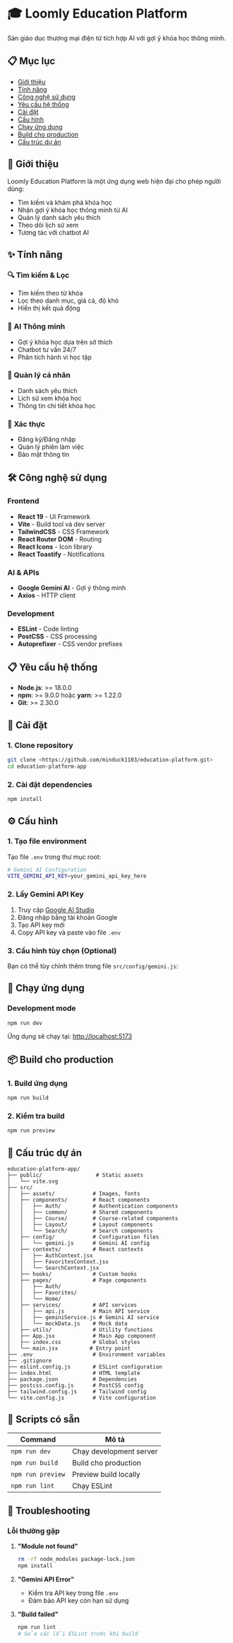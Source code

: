# 🎓 Loomly Education Platform

Sàn giáo dục thương mại điện tử tích hợp AI với gợi ý khóa học thông minh.

## 📋 Mục lục

- [Giới thiệu](#giới-thiệu)
- [Tính năng](#tính-năng)
- [Công nghệ sử dụng](#công-nghệ-sử-dụng)
- [Yêu cầu hệ thống](#yêu-cầu-hệ-thống)
- [Cài đặt](#cài-đặt)
- [Cấu hình](#cấu-hình)
- [Chạy ứng dụng](#chạy-ứng-dụng)
- [Build cho production](#build-cho-production)
- [Cấu trúc dự án](#cấu-trúc-dự-án)

## 🚀 Giới thiệu

Loomly Education Platform là một ứng dụng web hiện đại cho phép người dùng:
- Tìm kiếm và khám phá khóa học
- Nhận gợi ý khóa học thông minh từ AI
- Quản lý danh sách yêu thích
- Theo dõi lịch sử xem
- Tương tác với chatbot AI

## ✨ Tính năng

### 🔍 Tìm kiếm & Lọc
- Tìm kiếm theo từ khóa
- Lọc theo danh mục, giá cả, độ khó
- Hiển thị kết quả động

### 🤖 AI Thông minh
- Gợi ý khóa học dựa trên sở thích
- Chatbot tư vấn 24/7
- Phân tích hành vi học tập

### 💝 Quản lý cá nhân
- Danh sách yêu thích
- Lịch sử xem khóa học
- Thông tin chi tiết khóa học

### 🔐 Xác thực
- Đăng ký/Đăng nhập
- Quản lý phiên làm việc
- Bảo mật thông tin

## 🛠 Công nghệ sử dụng

### Frontend
- **React 19** - UI Framework
- **Vite** - Build tool và dev server
- **TailwindCSS** - CSS Framework
- **React Router DOM** - Routing
- **React Icons** - Icon library
- **React Toastify** - Notifications

### AI & APIs
- **Google Gemini AI** - Gợi ý thông minh
- **Axios** - HTTP client

### Development
- **ESLint** - Code linting
- **PostCSS** - CSS processing
- **Autoprefixer** - CSS vendor prefixes

## 📋 Yêu cầu hệ thống

- **Node.js**: >= 18.0.0
- **npm**: >= 9.0.0 hoặc **yarn**: >= 1.22.0
- **Git**: >= 2.30.0

## 🔧 Cài đặt

### 1. Clone repository

```bash
git clone <https://github.com/minduck1103/education-platform.git>
cd education-platform-app
```

### 2. Cài đặt dependencies

```bash
npm install
```

## ⚙️ Cấu hình

### 1. Tạo file environment

Tạo file `.env` trong thư mục root:

```bash
# Gemini AI Configuration
VITE_GEMINI_API_KEY=your_gemini_api_key_here
```

### 2. Lấy Gemini API Key

1. Truy cập [Google AI Studio](https://aistudio.google.com/)
2. Đăng nhập bằng tài khoản Google
3. Tạo API key mới
4. Copy API key và paste vào file `.env`

### 3. Cấu hình tùy chọn (Optional)

Bạn có thể tùy chỉnh thêm trong file `src/config/gemini.js`:


## 🚀 Chạy ứng dụng

### Development mode

```bash
npm run dev
```

Ứng dụng sẽ chạy tại: [http://localhost:5173](http://localhost:5173)


## 📦 Build cho production

### 1. Build ứng dụng

```bash
npm run build
```

### 2. Kiểm tra build

```bash
npm run preview
```

## 📁 Cấu trúc dự án

```
education-platform-app/
├── public/                 # Static assets
│   └── vite.svg
├── src/
│   ├── assets/            # Images, fonts
│   ├── components/        # React components
│   │   ├── Auth/          # Authentication components
│   │   ├── common/        # Shared components
│   │   ├── Course/        # Course-related components
│   │   ├── Layout/        # Layout components
│   │   └── Search/        # Search components
│   ├── config/            # Configuration files
│   │   └── gemini.js      # Gemini AI config
│   ├── contexts/          # React contexts
│   │   ├── AuthContext.jsx
│   │   ├── FavoritesContext.jsx
│   │   └── SearchContext.jsx
│   ├── hooks/             # Custom hooks
│   ├── pages/             # Page components
│   │   ├── Auth/
│   │   ├── Favorites/
│   │   └── Home/
│   ├── services/          # API services
│   │   ├── api.js         # Main API service
│   │   ├── geminiService.js # Gemini AI service
│   │   └── mockData.js    # Mock data
│   ├── utils/             # Utility functions
│   ├── App.jsx            # Main App component
│   ├── index.css          # Global styles
│   └── main.jsx          # Entry point
├── .env                   # Environment variables
├── .gitignore
├── eslint.config.js       # ESLint configuration
├── index.html             # HTML template
├── package.json           # Dependencies
├── postcss.config.js      # PostCSS config
├── tailwind.config.js     # Tailwind config
└── vite.config.js         # Vite configuration
```

## 🔧 Scripts có sẵn

| Command | Mô tả |
|---------|--------|
| `npm run dev` | Chạy development server |
| `npm run build` | Build cho production |
| `npm run preview` | Preview build locally |
| `npm run lint` | Chạy ESLint |

## 🐛 Troubleshooting

### Lỗi thường gặp

1. **"Module not found"**
   ```bash
   rm -rf node_modules package-lock.json
   npm install
   ```

2. **"Gemini API Error"**
   - Kiểm tra API key trong file `.env`
   - Đảm bảo API key còn hạn sử dụng

3. **"Build failed"**
   ```bash
   npm run lint
   # Sửa các lỗi ESLint trước khi build
   ```